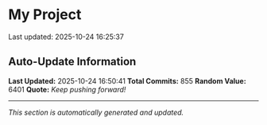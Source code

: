# My Project


Last updated: 2025-10-24 16:25:37






























































































































































































































































































































































































































































































































































































































































































































































































































































































































































































































































































































































































































































































## Auto-Update Information

**Last Updated:** 2025-10-24 16:50:41
**Total Commits:** 855
**Random Value:** 6401
**Quote:** _Keep pushing forward!_

---
_This section is automatically generated and updated._